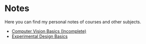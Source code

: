 # Notes

Here you can find my personal notes of courses and other subjects.

 - <a class="notes-item" href="javascript:;" data-file="content/notes/01-cv-basics.md">Computer Vision Basics (Incomplete)</a>
 - <a class="notes-item" href="javascript:;" data-file="content/notes/02-experiment-design-basics.md">Experimental Design Basics</a>
